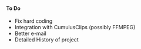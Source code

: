 #### To Do

* Fix hard coding
* Integration with CumulusClips (possibly FFMPEG)
* Better e-mail
* Detailed History of project
